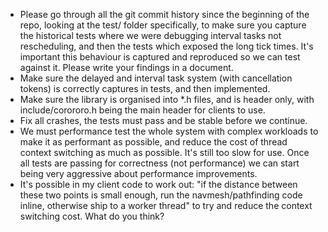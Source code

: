 - Please go through all the git commit history since the beginning of the repo, looking at the test/ folder specifically, to make sure you capture the historical tests where we were debugging interval tasks not rescheduling, and then the tests which exposed the long tick times. It's important this behaviour is captured and reproduced so we can test against it. Please write your findings in a document.
- Make sure the delayed and interval task system (with cancellation tokens) is correctly captures in tests, and then implemented.
- Make sure the library is organised into *.h files, and is header only, with include/corororo.h being the main header for clients to use.
- Fix all crashes, the tests must pass and be stable before we continue.
- We must performance test the whole system with complex workloads to make it as performant as possible, and reduce the cost of thread context switching as much as possible. It's still too slow for use. Once all tests are passing for correctness (not performance) we can start being very aggressive about performance improvements.
- It's possible in my client code to work out: "if the distance between these two points is small enough, run the navmesh/pathfinding code inline, otherwise ship to a worker thread" to try and reduce the context switching cost. What do you think?
